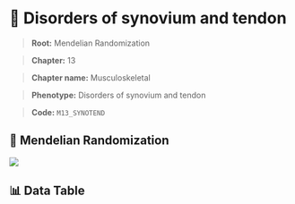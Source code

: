 # 🧪 Disorders of synovium and tendon

> **Root:** Mendelian Randomization

> **Chapter:** 13  

> **Chapter name:** Musculoskeletal

> **Phenotype:** Disorders of synovium and tendon  

> **Code:** `M13_SYNOTEND`

## 🧬 Mendelian Randomization  

<img src="/MR/Figures/Forward/M13_SYNOTEND.png"/>

## 📊 Data Table

<CsvTableMRF src="/MR/Data/Forward/M13_SYNOTEND.csv"/>
